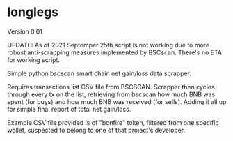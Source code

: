 # longlegs
Version 0.01

UPDATE: As of 2021 Septemper 25th script is not working due to more robust anti-scrapping measures implemented by BSCscan. There's no ETA for working script.

Simple python bscscan smart chain net gain/loss data scrapper.

Requires transactions list CSV file from BSCSCAN. Scrapper then cycles through every tx on the list, retrieving from bscscan how much BNB was spent (for buys) and how much BNB was received (for sells). Adding it all up for simple final report of total net gain/loss.

Example CSV file provided is of "bonfire" token, filtered from one specific wallet, suspected to belong to one of that project's developer.
